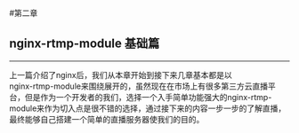#第二章 
## nginx-rtmp-module 基础篇
---
上一篇介绍了nginx后，我们从本章开始到接下来几章基本都是以</br>
nginx-rtmp-module来围绕展开的，虽然现在在市场上有很多第三方云直播平台，但是作为一个开发者的我们，选择一个入手简单功能强大的nginx-rtmp-module来作为切入点是很不错的选择，通过接下来的内容一步一步的了解直播，最终能够自己搭建一个简单的直播服务器使我们的目的。